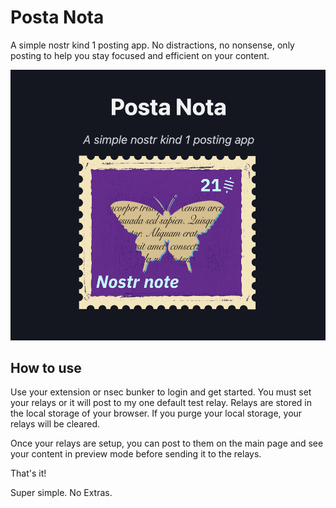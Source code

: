 # Posta Nota 

A simple nostr kind 1 posting app. 
No distractions, no nonsense, only posting 
to help you stay focused and efficient on your content.

![logo](./postanota.png)


## How to use

Use your extension or nsec bunker to login and get started. 
You must set your relays or it will post to my one default test relay. 
Relays are stored in the local storage of your browser. If you purge your local storage, your relays will be cleared.

Once your relays are setup, you can post to them on the main page and see your content in preview mode before sending it to the relays.

That's it! 

Super simple. No Extras. 


